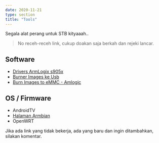 ```yaml
---
date: 2020-11-21
type: section
title: "Tools"
---
```


Segala alat perang untuk STB kityaaah..

> No receh-receh link, cukup doakan saja berkah dan rejeki lancar.

## Software

- [Drivers ArmLogix s905x](/tools/driver)
- [Burner Images ke Usb](/tools/burner)
- [Burn Images to eMMC - Amlogic](/tools/usb-burning-tool)

## OS / Firmware

- AndroidTV
- [Halaman Armbian](/tools/armbian)
- OpenWRT

Jika ada link yang tidak bekerja, ada yang baru dan ingin ditambahkan, silakan komentar.
